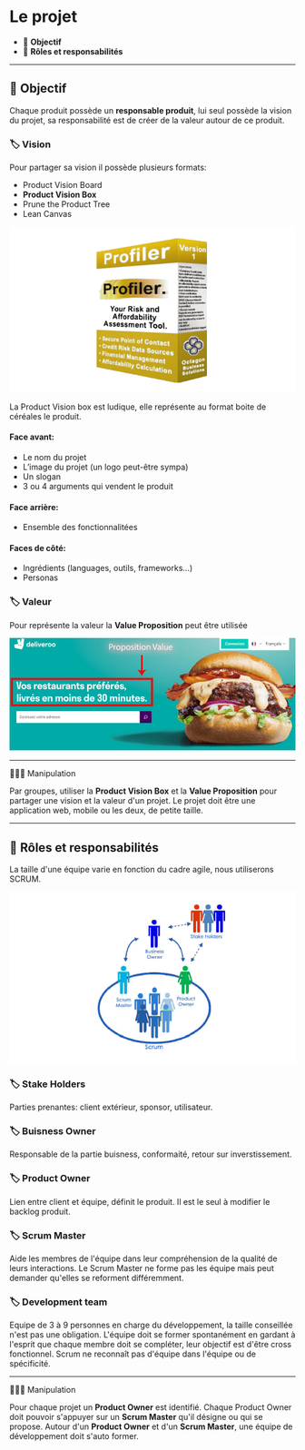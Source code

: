 # Le projet

*  🔖 **Objectif**
*  🔖 **Rôles et responsabilités**

___

## 📑 Objectif

Chaque produit possède un **responsable produit**, lui seul possède la vision du projet, sa responsabilité est de créer de la valeur autour de ce produit.

### 🏷️ **Vision**

Pour partager sa vision il possède plusieurs formats:

* Product Vision Board
* **Product Vision Box**
* Prune the Product Tree
* Lean Canvas

![image](https://raw.githubusercontent.com/seeren-training/Gestion-Agile/master/wiki/resources/03/01-Vision.png)

La Product Vision box est ludique, elle représente au format boite de céréales le produit.

#### Face avant:

* Le nom du projet
* L’image du projet (un logo peut-être sympa)
* Un slogan
* 3 ou 4 arguments qui vendent le produit

#### Face arrière:

* Ensemble des fonctionnalitées

#### Faces de côté:

* Ingrédients (languages, outils, frameworks...)
* Personas

### 🏷️ **Valeur**

Pour représente la valeur la **Value Proposition** peut être utilisée

![image](https://raw.githubusercontent.com/seeren-training/Gestion-Agile/master/wiki/resources/03/03-Proposition-Value.png)

___

👨🏻‍💻 Manipulation

Par groupes, utiliser la **Product Vision Box** et la **Value Proposition** pour partager une vision et la valeur d'un projet. Le projet doit être une application web, mobile ou les deux, de petite taille.

___

## 📑 Rôles et responsabilités

La taille d'une équipe varie en fonction du cadre agile, nous utiliserons SCRUM.

![image](https://raw.githubusercontent.com/seeren-training/Gestion-Agile/master/wiki/resources/03/04-Actors.png)

### 🏷️ **Stake Holders**

Parties prenantes: client extérieur, sponsor, utilisateur.

### 🏷️ **Buisness Owner**

Responsable de la partie buisness, conformaité, retour sur inverstissement.

### 🏷️ **Product Owner**

Lien entre client et équipe, définit le produit. Il est le seul à modifier le backlog produit.

### 🏷️ **Scrum Master**

Aide les membres de l'équipe dans leur compréhension de la qualité de leurs interactions. Le Scrum Master ne forme pas les équipe mais peut demander qu'elles se reforment différemment.

### 🏷️ **Development team**

Equipe de 3 à 9 personnes en charge du développement, la taille conseillée n'est pas une obligation. L'équipe doit se former spontanément en gardant à l'esprit que chaque membre doit se compléter, leur objectif est d'être cross fonctionnel. Scrum ne reconnaît pas  d'équipe dans l'équipe ou de spécificité.

___

👨🏻‍💻 Manipulation

Pour chaque projet un **Product Owner** est identifié. Chaque Product Owner doit pouvoir s'appuyer sur un **Scrum Master** qu'il désigne ou qui se propose. Autour d'un **Product Owner** et d'un **Scrum Master**, une équipe de développement doit s'auto former.